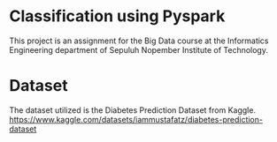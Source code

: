 # Classification using Pyspark
 This project is an assignment for the Big Data course at the Informatics Engineering department of Sepuluh Nopember Institute of Technology.

# Dataset
The dataset utilized is the Diabetes Prediction Dataset from Kaggle. <br>
https://www.kaggle.com/datasets/iammustafatz/diabetes-prediction-dataset
